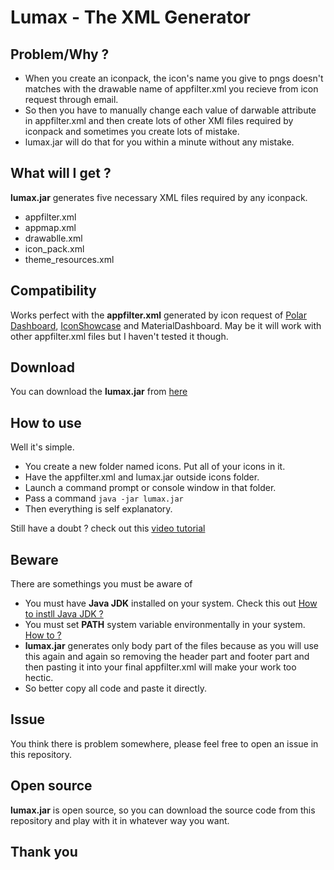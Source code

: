 # Lumax - The XML Generator

## Problem/Why ?

 - When you create an iconpack, the icon's name you give to pngs doesn't matches with the drawable name of appfilter.xml you recieve from icon request through email. 
 - So then you have to manually change each value of darwable attribute in appfilter.xml and then create lots of other XMl files required by iconpack and sometimes you create lots of mistake. 
 - lumax.jar will do that for you within a minute without any mistake.

## What will I get ?
**lumax.jar** generates five necessary XML files required by any iconpack.
- appfilter.xml
- appmap.xml
- drawablle.xml
- icon_pack.xml
- theme_resources.xml

## Compatibility

 Works perfect with the **appfilter.xml** generated by icon request of [Polar Dashboard](https://github.com/afollestad/polar-dashboard), [IconShowcase](https://github.com/jahirfiquitiva/IconShowcase) and MaterialDashboard. May be it will work with other appfilter.xml files but I haven't tested it though.

## Download

 You can download the **lumax.jar** from [here](https://raw.githubusercontent.com/mddanishansari/Lumax/master/lumax.jar)

## How to use

 Well it's simple.
- You create a new folder named icons. Put all of your icons in it.
- Have the appfilter.xml and lumax.jar outside icons folder.
- Launch a command prompt or console window in that folder.
- Pass a command `java -jar lumax.jar`
- Then everything is self explanatory.

 Still have a doubt ?
 check out this [video tutorial](https://www.youtube.com/channel/UCSjUfxZb7gfqBsseFNKcWVw) 

## Beware

 There are somethings you must be aware of
 - You must have **Java JDK** installed on your system. Check this out [How to instll Java JDK ?](http://docs.oracle.com/javase/7/docs/webnotes/install/)
 - You must set **PATH** system variable environmentally in your system. [How to ?](https://www.java.com/en/download/help/path.xml)
 - **lumax.jar** generates only body part of the files because as you will use this again and again so removing the header part and footer part and then pasting it into your final appfilter.xml will make your work too hectic.
 - So better copy all code and paste it directly.

## Issue

You think there is problem somewhere, please feel free to open an issue in this repository.

## Open source

**lumax.jar** is open source, so you can download the source code from this repository and play with it in whatever way you want.

## Thank you
